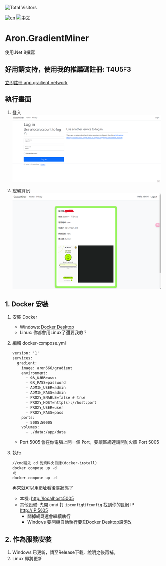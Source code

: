 ![Total Visitors](https://komarev.com/ghpvc/?username=aron-GradientMiner&color=green)

[![en](https://img.shields.io/badge/lang-en-red.svg)](https://github.com/aron-666/Aron.GradientMiner/blob/master/Readme.en.md)
[![中文](https://img.shields.io/badge/lang-中文-blue.svg)](https://github.com/aron-666/Aron.GradientMiner)

# Aron.GradientMiner 
使用.Net 8撰寫


## 好用請支持，使用我的推薦碼註冊: T4U5F3
[立即註冊 app.gradient.network](https://app.gradient.network/signup?code=T4U5F3)


## 執行畫面
1. 登入
![image](https://github.com/aron-666/Aron.GradientMiner/blob/master/%E6%88%AA%E5%9C%96/%E5%BE%8C%E8%87%BA%E7%99%BB%E5%85%A5%E7%95%AB%E9%9D%A2.png?raw=true)

2. 挖礦資訊
![image](https://github.com/aron-666/Aron.GradientMiner/blob/master/%E6%88%AA%E5%9C%96/%E6%8C%96%E7%A4%A6%E7%95%AB%E9%9D%A2.png?raw=true)

## 1. Docker 安裝
1. 安裝 Docker
   - Windows: [Docker Desktop](https://www.docker.com/products/docker-desktop/)
   - Linux: 你都會用Linux了還要我教？


2. 編輯 docker-compose.yml 
   ```
   version: '1'
   services:
     gradient:
       image: aron666/gradient
       environment:
         - GR_USER=user
         - GR_PASS=password
         - ADMIN_USER=admin
         - ADMIN_PASS=admin
         - PROXY_ENABLE=false # true
         - PROXY_HOST=http(s)://host:port
         - PROXY_USER=user
         - PROXY_PASS=pass
       ports:
         - 5005:50005
       volumes:
         - ./data:/app/data
   ```

   - Port 5005 會在你電腦上開一個 Port，要讓區網連請開防火牆 Port 5005

3. 執行
   ```
   //cmd請先 cd 到資料夾目錄(docker-install)
   docker compose up -d
   或
   docker-compose up -d
   ```
   再來就可以用網址看後臺狀態了

   - 本機: [http://localhost:5005](http://localhost:5005)
   - 其他設備: 先開 cmd 打 `ipconfig`/`ifconfig` 找到你的區網 IP [http://IP:5005](http://IP:5005)
     - 關掉網頁還會繼續執行
     - Windows 要開機自動執行要去Docker Desktop設定改

## 2. 作為服務安裝
1. Windows 已更新，請至Release下載，說明之後再補。
2. Linux 即將更新


